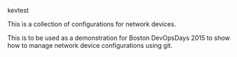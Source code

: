 kevtest

This is a collection of configurations for network devices. 

This is to be used as a demonstration for Boston DevOpsDays 2015 to show how to manage network device configurations using git.
